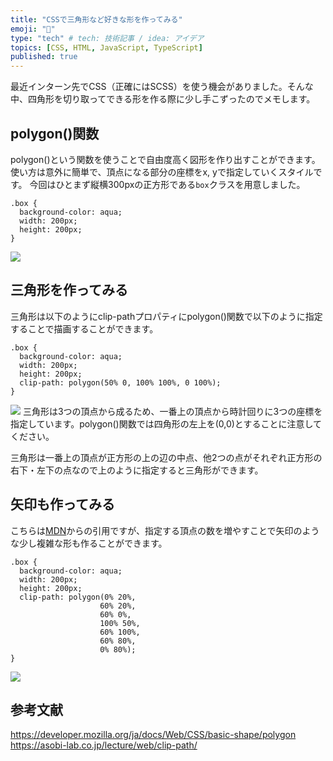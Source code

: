 ```yaml
---
title: "CSSで三角形など好きな形を作ってみる"
emoji: "🔸"
type: "tech" # tech: 技術記事 / idea: アイデア
topics: [CSS, HTML, JavaScript, TypeScript]
published: true
---
```

最近インターン先でCSS（正確にはSCSS）を使う機会がありました。そんな中、四角形を切り取ってできる形を作る際に少し手こずったのでメモします。

## polygon()関数
polygon()という関数を使うことで自由度高く図形を作り出すことができます。使い方は意外に簡単で、頂点になる部分の座標をx, yで指定していくスタイルです。
今回はひとまず縦横300pxの正方形である`box`クラスを用意しました。
```CSS:.box
.box {
  background-color: aqua;
  width: 200px;
  height: 200px;
}
```
![](https://storage.googleapis.com/zenn-user-upload/955cfeaa7bd8-20240427.png)

## 三角形を作ってみる
三角形は以下のようにclip-pathプロパティにpolygon()関数で以下のように指定することで描画することができます。
```CSS:.box
.box {
  background-color: aqua;
  width: 200px;
  height: 200px;
  clip-path: polygon(50% 0, 100% 100%, 0 100%);
}
```
![](https://storage.googleapis.com/zenn-user-upload/6afc580837ec-20240427.png)
三角形は3つの頂点から成るため、一番上の頂点から時計回りに3つの座標を指定しています。polygon()関数では四角形の左上を(0,0)とすることに注意してください。

三角形は一番上の頂点が正方形の上の辺の中点、他2つの点がそれぞれ正方形の右下・左下の点なので上のように指定すると三角形ができます。

## 矢印も作ってみる
こちらは[MDN](https://developer.mozilla.org/ja/docs/Web/CSS/basic-shape/polygon)からの引用ですが、指定する頂点の数を増やすことで矢印のような少し複雑な形も作ることができます。
```CSS:.box
.box {
  background-color: aqua;
  width: 200px;
  height: 200px;
  clip-path: polygon(0% 20%,
                    60% 20%,
                    60% 0%,
                    100% 50%,
                    60% 100%,
                    60% 80%,
                    0% 80%);
}
```
![](https://storage.googleapis.com/zenn-user-upload/5d946c537ec4-20240427.png)

## 参考文献
https://developer.mozilla.org/ja/docs/Web/CSS/basic-shape/polygon
https://asobi-lab.co.jp/lecture/web/clip-path/